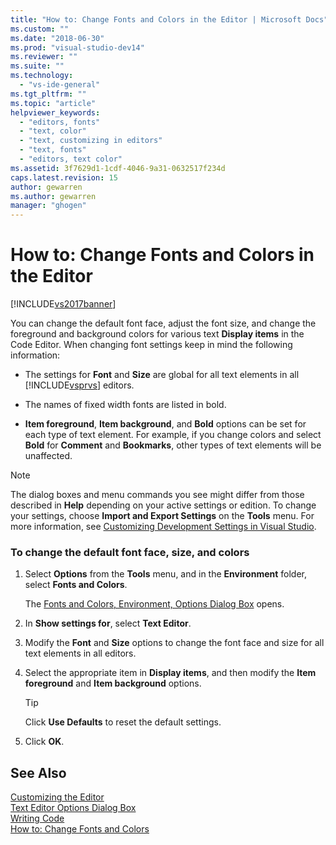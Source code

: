 ```yaml
---
title: "How to: Change Fonts and Colors in the Editor | Microsoft Docs"
ms.custom: ""
ms.date: "2018-06-30"
ms.prod: "visual-studio-dev14"
ms.reviewer: ""
ms.suite: ""
ms.technology: 
  - "vs-ide-general"
ms.tgt_pltfrm: ""
ms.topic: "article"
helpviewer_keywords: 
  - "editors, fonts"
  - "text, color"
  - "text, customizing in editors"
  - "text, fonts"
  - "editors, text color"
ms.assetid: 3f7629d1-1cdf-4046-9a31-0632517f234d
caps.latest.revision: 15
author: gewarren
ms.author: gewarren
manager: "ghogen"
---
```

# How to: Change Fonts and Colors in the Editor
[!INCLUDE[vs2017banner](../../includes/vs2017banner.md)]

  
  
You can change the default font face, adjust the font size, and change the foreground and background colors for various text **Display items** in the Code Editor. When changing font settings keep in mind the following information:  
  
-   The settings for **Font** and **Size** are global for all text elements in all [!INCLUDE[vsprvs](../../includes/vsprvs-md.md)] editors.  
  
-   The names of fixed width fonts are listed in bold.  
  
-   **Item foreground**, **Item background**, and **Bold** options can be set for each type of text element. For example, if you change colors and select **Bold** for **Comment** and **Bookmarks**, other types of text elements will be unaffected.  
  
> [!NOTE]
>  The dialog boxes and menu commands you see might differ from those described in **Help** depending on your active settings or edition. To change your settings, choose **Import and Export Settings** on the **Tools** menu. For more information, see [Customizing Development Settings in Visual Studio](http://msdn.microsoft.com/en-us/22c4debb-4e31-47a8-8f19-16f328d7dcd3).  
  
### To change the default font face, size, and colors  
  
1.  Select **Options** from the **Tools** menu, and in the **Environment** folder, select **Fonts and Colors**.  
  
     The [Fonts and Colors, Environment, Options Dialog Box](../../ide/reference/fonts-and-colors-environment-options-dialog-box.md) opens.  
  
2.  In **Show settings for**, select **Text Editor**.  
  
3.  Modify the **Font** and **Size** options to change the font face and size for all text elements in all editors.  
  
4.  Select the appropriate item in **Display items**, and then modify the **Item foreground** and **Item background** options.  
  
    > [!TIP]
    >  Click **Use Defaults** to reset the default settings.  
  
5.  Click **OK**.  
  
## See Also  
 [Customizing the Editor](../../ide/customizing-the-editor.md)   
 [Text Editor Options Dialog Box](../../ide/reference/text-editor-options-dialog-box.md)   
 [Writing Code](../../ide/writing-code-in-the-code-and-text-editor.md)   
 [How to: Change Fonts and Colors](../../ide/how-to-change-fonts-and-colors-in-visual-studio.md)



